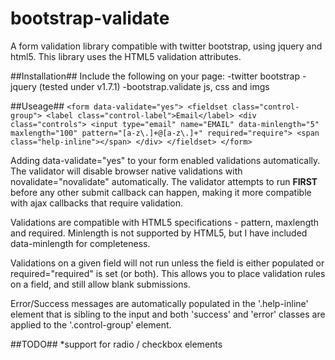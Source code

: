 bootstrap-validate
==================

A form validation library compatible with twitter bootstrap, using jquery and html5. This library uses the HTML5 validation attributes.

##Installation##
Include the following on your page:
-twitter bootstrap
-jquery (tested under v1.7.1)
-bootstrap.validate js, css and imgs

##Useage##
`
    <form data-validate="yes">
      <fieldset class="control-group">
        <label class="control-label">Email</label>
        <div class="controls">
          <input type="email" name="EMAIL" data-minlength="5" maxlength="100" pattern="[a-z\.]+@[a-z\.]+" required="require">
          <span class="help-inline"></span>
        </div>
      </fieldset>
    </form>
`

Adding data-validate="yes" to your form enabled validations automatically. The validator will disable browser native validations with novalidate="novalidate" automatically. The validator attempts to run **FIRST** before any other submit callback can happen, making it more compatible with ajax callbacks that require validation.

Validations are compatible with HTML5 specifications - pattern, maxlength and required. Minlength is not supported by HTML5, but I have included data-minlength for completeness.

Validations on a given field will not run unless the field is either populated or required="required" is set (or both). This allows you to place validation rules on a field, and still allow blank submissions.

Error/Success messages are automatically populated in the '.help-inline' element that is sibling to the input and both 'success' and 'error' classes are applied to the '.control-group' element.

##TODO##
*support for radio / checkbox elements
